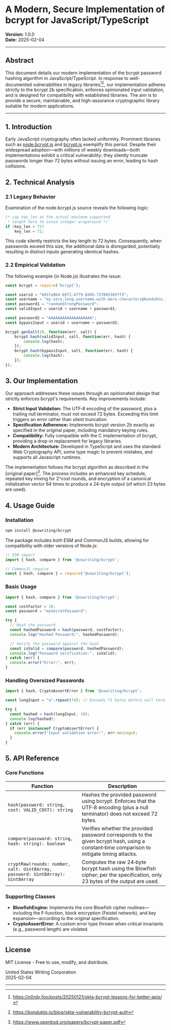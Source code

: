 # A Modern, Secure Implementation of bcrypt for JavaScript/TypeScript

**Version:** 1.0.0  
**Date:** 2025-02-04

---

## Abstract

This document details our modern implementation of the bcrypt password hashing algorithm in JavaScript/TypeScript. In response to well-documented vulnerabilities in legacy libraries[^1][^2], our implementation adheres strictly to the bcrypt 2b specification, enforces opinionated input validation, and is designed for compatibility with established libraries. The aim is to provide a secure, maintainable, and high-assurance cryptographic library suitable for modern applications.

---

## 1. Introduction

Early JavaScript cryptography often lacked uniformity. Prominent libraries such as [node.bcrypt.js](https://github.com/kelektiv/node.bcrypt.js) and [bcrypt.js](https://www.npmjs.com/package/bcryptjs) exemplify this period. Despite their widespread adoption—with millions of weekly downloads—both implementations exhibit a critical vulnerability: they silently truncate passwords longer than 72 bytes without issuing an error, leading to hash collisions.

## 2. Technical Analysis

### 2.1 Legacy Behavior

Examination of the node.bcrypt.js source reveals the following logic:

```c
/* cap key_len at the actual maximum supported
 * length here to avoid integer wraparound */
if (key_len > 72)
    key_len = 72;
```

This code silently restricts the key length to 72 bytes. Consequently, when passwords exceed this size, the additional data is disregarded, potentially resulting in distinct inputs generating identical hashes.

### 2.2 Empirical Validation

The following example (in Node.js) illustrates the issue:

```js
const bcrypt = require('bcrypt');

const userid = "b91fa9b4-69f1-4779-8d45-73f8653057f3";
const username = "my.very.long.username.with.more.characters@kondukto.io";
const password1 = "randomStrongPassword";
const validInput = userid + username + password1;

const password2 = "AAAAAAAAAAAAAAAAAAA";
const bypassInput = userid + username + password2;

bcrypt.genSalt(10, function(err, salt) {
    bcrypt.hash(validInput, salt, function(err, hash) {
        console.log(hash);
    });
    bcrypt.hash(bypassInput, salt, function(err, hash) {
        console.log(hash);
    });
});
```

## 3. Our Implementation

Our approach addresses these issues through an opinionated design that strictly enforces bcrypt's requirements. Key improvements include:

- **Strict Input Validation:** The UTF‑8 encoding of the password, plus a trailing null terminator, must not exceed 72 bytes. Exceeding this limit triggers an error rather than silent truncation.
- **Specification Adherence:** Implements bcrypt version 2b exactly as specified in the original paper, including mandatory keying rules.
- **Compatibility:** Fully compatible with the C implementation of bcrypt, providing a drop-in replacement for legacy libraries.
- **Modern Architecture:** Developed in TypeScript and uses the standard Web Cryptography API, some type magic to prevent mistakes, and supports  all Javascript runtimes.

The implementation follows the bcrypt algorithm as described in the [original paper][^3]. The process includes an enhanced key schedule, repeated key mixing for 2^cost rounds, and encryption of a canonical initialization vector 64 times to produce a 24-byte output (of which 23 bytes are used).

## 4. Usage Guide

### Installation

```bash
npm install @uswriting/bcrypt
```

The package includes both ESM and CommonJS builds, allowing for compatibility with older versions of Node.js:

```javascript
// ESM import
import { hash, compare } from '@uswriting/bcrypt';

// CommonJS require
const { hash, compare } = require('@uswriting/bcrypt');
```

### Basic Usage

```typescript
import { hash, compare } from '@uswriting/bcrypt';

const costFactor = 10;
const password = "mySecretPassword";

try {
  // Hash the password
  const hashedPassword = hash(password, costFactor);
  console.log("Hashed Password:", hashedPassword);

  // Verify the password against the hash
  const isValid = compare(password, hashedPassword);
  console.log("Password verification:", isValid);
} catch (err) {
  console.error("Error:", err);
}
```

### Handling Oversized Passwords

```typescript
import { hash, CryptoAssertError } from '@uswriting/bcrypt';

const longInput = "a".repeat(74); // Exceeds 71 bytes before null termination

try {
  const hashed = hash(longInput, 10);
  console.log(hashed);
} catch (err) {
  if (err instanceof CryptoAssertError) {
    console.error("Input validation error:", err.message);
  }
}
```

## 5. API Reference

### Core Functions

| Function | Description |
|----------|-------------|
| `hash(password: string, cost: VALID_COST): string` | Hashes the provided password using bcrypt. Enforces that the UTF‑8 encoding (plus a null terminator) does not exceed 72 bytes. |
| `compare(password: string, hash: string): boolean` | Verifies whether the provided password corresponds to the given bcrypt hash, using a constant‑time comparison to mitigate timing attacks. |
| `cryptRaw(rounds: number, salt: Uint8Array, password: Uint8Array): Uint8Array` | Computes the raw 24‑byte bcrypt hash using the Blowfish cipher; per the specification, only 23 bytes of the output are used. |

### Supporting Classes

- **BlowfishEngine:** Implements the core Blowfish cipher routines—including the F‑function, block encryption (Feistel network), and key expansion—according to the original specification.
- **CryptoAssertError:** A custom error type thrown when critical invariants (e.g., password length) are violated.

---

## License

MIT License - Free to use, modify, and distribute.

United States Writing Corporation  
2025-02-04

---

[^1]: https://n0rdy.foo/posts/20250121/okta-bcrypt-lessons-for-better-apis/
[^2]: https://kondukto.io/blog/okta-vulnerability-bcrypt-auth
[^3]: https://www.openbsd.org/papers/bcrypt-paper.pdf